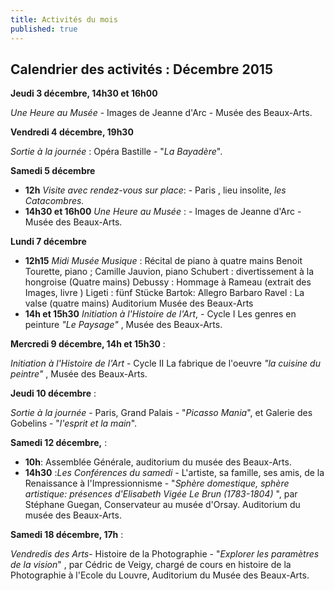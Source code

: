 ```yaml
---
title: Activités du mois
published: true
---
```






## Calendrier des activités : Décembre 2015

**Jeudi 3 décembre, 14h30 et 16h00**

_Une Heure au Musée_ - Images de Jeanne d'Arc - Musée des Beaux-Arts.

**Vendredi 4 décembre, 19h30**

_Sortie à la journée_  : Opéra Bastille - "_La Bayadère_".

**Samedi 5 décembre**

- **12h** _Visite avec rendez-vous sur place_: - Paris , lieu insolite, _les Catacombres._
- **14h30 **et** 16h00** _Une Heure au Musée_ : - Images de Jeanne d'Arc - Musée des Beaux-Arts.

**Lundi 7 décembre**

- **12h15** _Midi Musée Musique_  :
Récital de piano à quatre mains
Benoit Tourette, piano ; Camille Jauvion, piano
 Schubert : divertissement à la hongroise  (Quatre mains)
 Debussy : Hommage à Rameau (extrait des Images, livre )
 Ligeti : fünf Stücke
 Bartok: Allegro Barbaro
 Ravel : La valse (quatre mains) 
Auditorium Musée des Beaux-Arts 
- **14h et 15h30** _Initiation à l'Histoire de l'Art_, - Cycle I
Les genres en peinture  _"Le Paysage"_ , Musée des Beaux-Arts.

**Mercredi 9 décembre, 14h et 15h30** :

_Initiation à l'Histoire de l'Art_ - Cycle II La fabrique de l'oeuvre _"la cuisine du peintre"_ , Musée des Beaux-Arts.

**Jeudi 10 décembre** :

_Sortie à la journée_ - Paris, Grand Palais - "_Picasso Mania_", et Galerie des Gobelins - "_l'esprit et la main_".

**Samedi 12 décembre,** :

- **10h**: Assemblée Générale, auditorium du musée des Beaux-Arts.
- **14h30** :_Les Conférences du samedi_ - L'artiste, sa famille, ses amis, de la Renaissance à l'Impressionnisme - "_Sphère domestique, sphère artistique: présences d'Elisabeth Vigée Le Brun (1783-1804)_ ", par Stéphane Guegan, Conservateur au musée d'Orsay. Auditorium du musée des Beaux-Arts. 

**Samedi 18 décembre, 17h** :

_Vendredis des Arts_- Histoire de la Photographie - "_Explorer les paramètres de la vision_" , par Cédric de Veigy, chargé de cours en histoire de la Photographie à l'Ecole du Louvre, Auditorium du Musée des Beaux-Arts.
